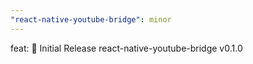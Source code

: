 ```yaml
---
"react-native-youtube-bridge": minor
---
```


feat: 🎉 Initial Release react-native-youtube-bridge v0.1.0
